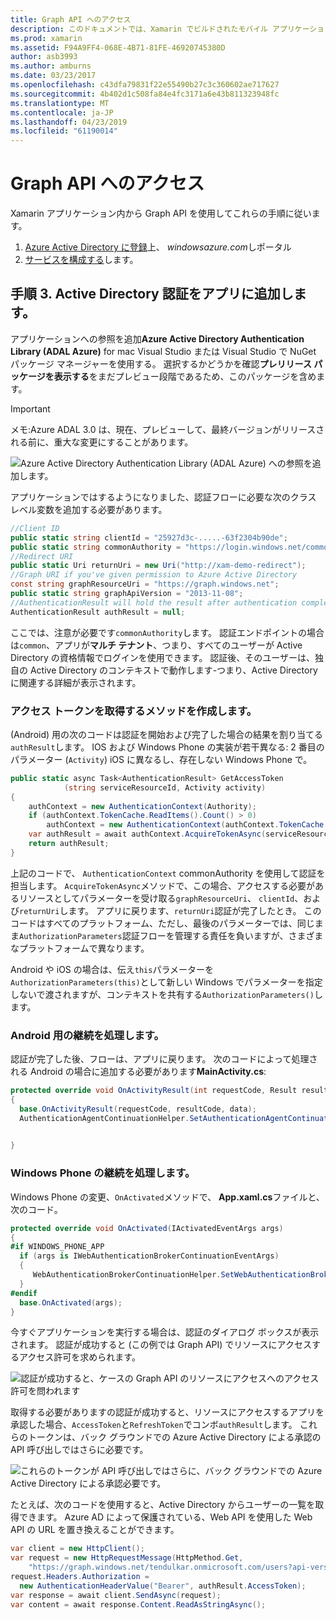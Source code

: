 ```yaml
---
title: Graph API へのアクセス
description: このドキュメントでは、Xamarin でビルドされたモバイル アプリケーションを Azure Active Directory 認証を追加する方法について説明します。
ms.prod: xamarin
ms.assetid: F94A9FF4-068E-4B71-81FE-46920745380D
author: asb3993
ms.author: amburns
ms.date: 03/23/2017
ms.openlocfilehash: c43dfa79831f22e55490b27c3c360602ae717627
ms.sourcegitcommit: 4b402d1c508fa84e4fc3171a6e43b811323948fc
ms.translationtype: MT
ms.contentlocale: ja-JP
ms.lasthandoff: 04/23/2019
ms.locfileid: "61190014"
---
```

# <a name="accessing-the-graph-api"></a>Graph API へのアクセス

Xamarin アプリケーション内から Graph API を使用してこれらの手順に従います。

1. [Azure Active Directory に登録](~/cross-platform/data-cloud/active-directory/get-started/register.md)上、 *windowsazure.com*しポータル
2. [サービスを構成する](~/cross-platform/data-cloud/active-directory/get-started/configure.md)します。

## <a name="step-3-adding-active-directory-authentication-to-an-app"></a>手順 3. Active Directory 認証をアプリに追加します。

アプリケーションへの参照を追加**Azure Active Directory Authentication Library (ADAL Azure)** for mac Visual Studio または Visual Studio で NuGet パッケージ マネージャーを使用する。
選択するかどうかを確認**プレリリース パッケージを表示する**をまだプレビュー段階であるため、このパッケージを含めます。

> [!IMPORTANT]
> メモ:Azure ADAL 3.0 は、現在、プレビューして、最終バージョンがリリースされる前に、重大な変更にすることがあります。 


![](graph-images/06.-adal-nuget-package.jpg "Azure Active Directory Authentication Library (ADAL Azure) への参照を追加します。")

アプリケーションではするようになりました、認証フローに必要な次のクラス レベル変数を追加する必要があります。

```csharp
//Client ID
public static string clientId = "25927d3c-.....-63f2304b90de";
public static string commonAuthority = "https://login.windows.net/common"
//Redirect URI
public static Uri returnUri = new Uri("http://xam-demo-redirect");
//Graph URI if you've given permission to Azure Active Directory
const string graphResourceUri = "https://graph.windows.net";
public static string graphApiVersion = "2013-11-08";
//AuthenticationResult will hold the result after authentication completes
AuthenticationResult authResult = null;
```

ここでは、注意が必要です`commonAuthority`します。 認証エンドポイントの場合は`common`、アプリが**マルチ テナント**、つまり、すべてのユーザーが Active Directory の資格情報でログインを使用できます。 認証後、そのユーザーは、独自の Active Directory のコンテキストで動作します-つまり、Active Directory に関連する詳細が表示されます。

### <a name="write-method-to-acquire-access-token"></a>アクセス トークンを取得するメソッドを作成します。

(Android) 用の次のコードは認証を開始および完了した場合の結果を割り当てる`authResult`します。 IOS および Windows Phone の実装が若干異なる: 2 番目のパラメーター (`Activity`) iOS に異なるし、存在しない Windows Phone で。

```csharp
public static async Task<AuthenticationResult> GetAccessToken
            (string serviceResourceId, Activity activity)
{
    authContext = new AuthenticationContext(Authority);
    if (authContext.TokenCache.ReadItems().Count() > 0)
        authContext = new AuthenticationContext(authContext.TokenCache.ReadItems().First().Authority);
    var authResult = await authContext.AcquireTokenAsync(serviceResourceId, clientId, returnUri, new AuthorizationParameters(activity));
    return authResult;
}  
```

上記のコードで、 `AuthenticationContext` commonAuthority を使用して認証を担当します。 `AcquireTokenAsync`メソッドで、この場合、アクセスする必要があるリソースとしてパラメーターを受け取る`graphResourceUri`、 `clientId`、および`returnUri`します。 アプリに戻ります、`returnUri`認証が完了したとき。 このコードはすべてのプラットフォーム、ただし、最後のパラメーターでは、同じまま`AuthorizationParameters`認証フローを管理する責任を負いますが、さまざまなプラットフォームで異なります。

Android や iOS の場合は、伝え`this`パラメーターを`AuthorizationParameters(this)`として新しい Windows でパラメーターを指定しないで渡されますが、コンテキストを共有する`AuthorizationParameters()`します。

### <a name="handle-continuation-for-android"></a>Android 用の継続を処理します。

認証が完了した後、フローは、アプリに戻ります。 次のコードによって処理される Android の場合に追加する必要があります**MainActivity.cs**:


```csharp
protected override void OnActivityResult(int requestCode, Result resultCode, Intent data)
{
  base.OnActivityResult(requestCode, resultCode, data);
  AuthenticationAgentContinuationHelper.SetAuthenticationAgentContinuationEventArgs(requestCode, resultCode, data);

    
}
```

### <a name="handle-continuation-for-windows-phone"></a>Windows Phone の継続を処理します。

Windows Phone の変更、`OnActivated`メソッドで、 **App.xaml.cs**ファイルと、次のコード。

```csharp
protected override void OnActivated(IActivatedEventArgs args)
{
#if WINDOWS_PHONE_APP
  if (args is IWebAuthenticationBrokerContinuationEventArgs)
  {
     WebAuthenticationBrokerContinuationHelper.SetWebAuthenticationBrokerContinuationEventArgs(args as IWebAuthenticationBrokerContinuationEventArgs);
  }
#endif
  base.OnActivated(args);
}
```

今すぐアプリケーションを実行する場合は、認証のダイアログ ボックスが表示されます。
認証が成功すると (この例では Graph API) でリソースにアクセスするアクセス許可を求められます。

![](graph-images/08.-authentication-flow.jpg "認証が成功すると、ケースの Graph API のリソースにアクセスへのアクセス許可を問われます")

取得する必要がありますの認証が成功すると、リソースにアクセスするアプリを承認した場合、`AccessToken`と`RefreshToken`でコンボ`authResult`します。 これらのトークンは、バック グラウンドでの Azure Active Directory による承認の API 呼び出しではさらに必要です。

![](graph-images/07.-access-token-for-authentication.jpg "これらのトークンが API 呼び出しではさらに、バック グラウンドでの Azure Active Directory による承認必要です。")

たとえば、次のコードを使用すると、Active Directory からユーザーの一覧を取得できます。 Azure AD によって保護されている、Web API を使用した Web API の URL を置き換えることができます。

```csharp
var client = new HttpClient();
var request = new HttpRequestMessage(HttpMethod.Get,
    "https://graph.windows.net/tendulkar.onmicrosoft.com/users?api-version=2013-04-05");
request.Headers.Authorization =
  new AuthenticationHeaderValue("Bearer", authResult.AccessToken);
var response = await client.SendAsync(request);
var content = await response.Content.ReadAsStringAsync();
```


